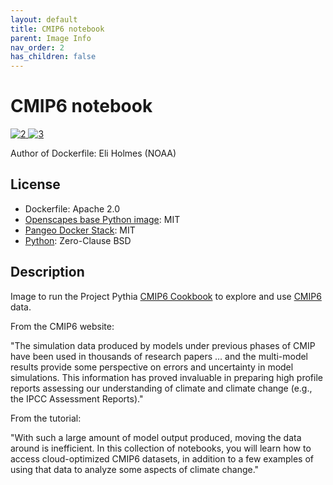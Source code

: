 ```yaml
---
layout: default
title: CMIP6 notebook
parent: Image Info
nav_order: 2
has_children: false
---
```


[2]: <https://ghcr-badge.egpl.dev/nmfs-opensci/container-images%2Fcmip6-cookbook/latest_tag?color=%2344cc11&ignore=&label=version&trim=>
[3]: <https://ghcr-badge.egpl.dev/nmfs-opensci/container-images%2Fcmip6-cookbook/size?color=%2344cc11&tag=latest&label=image+size&trim=>

# CMIP6 notebook

[![2] ![3]](https://github.com/nmfs-opensci/container-images/pkgs/container/cmip6-cookbook)

Author of Dockerfile: Eli Holmes (NOAA)

## License

* Dockerfile: Apache 2.0
* [Openscapes base Python image](https://github.com/nasa-openscapes/corn): MIT
* [Pangeo Docker Stack](https://github.com/pangeo-data/pangeo-docker-images): MIT
* [Python](https://docs.python.org/3/license.html): Zero-Clause BSD

## Description

Image to run the Project Pythia [CMIP6 Cookbook](https://projectpythia.org/cmip6-cookbook/README.html) to explore and use [CMIP6](https://esgf-node.llnl.gov/projects/cmip6/) data.

From the CMIP6 website:

"The simulation data produced by models under previous phases of CMIP have been used in thousands of research papers … and the multi-model results provide some perspective on errors and uncertainty in model simulations. This information has proved invaluable in preparing high profile reports assessing our understanding of climate and climate change (e.g., the IPCC Assessment Reports)."

From the tutorial:

"With such a large amount of model output produced, moving the data around is inefficient. In this collection of notebooks, you will learn how to access cloud-optimized CMIP6 datasets, in addition to a few examples of using that data to analyze some aspects of climate change."
